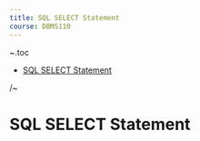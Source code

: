 ```yaml
---
title: SQL SELECT Statement
course: DBMS110
---
```


~.toc

- [SQL SELECT Statement](#sql-select-statement)

/~

# SQL SELECT Statement

<!--

- Overview
- Wildcard (*)
    - Why this is not preferred for anything other than quick ad hoc queries
- Column lists
- DISTINCT
- WHERE
    - AND / OR
- ORDER BY
- LIMIT
- possibly nullability (IS NULL)

-->
